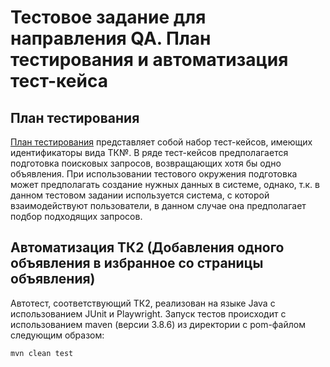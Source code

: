 # Тестовое задание для направления QA. План тестирования и автоматизация тест-кейса
## План тестирования
[План тестирования](test_suite/Test_Suite.md) представляет собой набор тест-кейсов, имеющих идентификаторы вида ТК№. В
ряде тест-кейсов предполагается подготовка поисковых запросов, возвращающих хотя бы одно объявления. При использовании 
тестового окружения подготовка может предполагать создание нужных данных в системе, однако, т.к. в данном тестовом 
задании используется система, с которой взаимодействуют пользователи, в данном случае она предполагает подбор 
подходящих запросов.

## Автоматизация ТК2 (Добавления одного объявления в избранное со страницы объявления)
Автотест, соответствующий ТК2, реализован на языке Java с использованием JUnit и Playwright.
Запуск тестов происходит с использованием maven (версии 3.8.6) из директории с pom-файлом следующим образом:
```shell
mvn clean test
```
